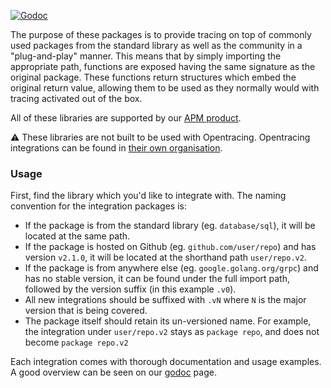[![Godoc](http://img.shields.io/badge/godoc-reference-blue.svg?style=flat)](https://godoc.org/github.com/KoddiDev/dd-trace-go/contrib)

The purpose of these packages is to provide tracing on top of commonly used packages from the standard library as well as the 
community in a "plug-and-play" manner. This means that by simply importing the appropriate path, functions are exposed having
 the same signature as the original package. These functions return structures which embed the original return value, allowing 
them to be used as they normally would with tracing activated out of the box.

All of these libraries are supported by our [APM product](https://www.datadoghq.com/apm/).

:warning: These libraries are not built to be used with Opentracing. Opentracing integrations can be found in [their own organisation](https://github.com/opentracing-contrib/).

### Usage

First, find the library which you'd like to integrate with. The naming convention for the integration packages is:

* If the package is from the standard library (eg. `database/sql`), it will be located at the same path.
* If the package is hosted on Github (eg. `github.com/user/repo`) and has version `v2.1.0`, it will be located at the shorthand path `user/repo.v2`.
* If the package is from anywhere else (eg. `google.golang.org/grpc`) and has no stable version, it can be found under the full import path, followed by the version suffix (in this example `.v0`).
* All new integrations should be suffixed with `.vN` where `N` is the major version that is being covered.
* The package itself should retain its un-versioned name. For example, the integration under `user/repo.v2` stays as `package repo`, and does not become `package repo.v2`

Each integration comes with thorough documentation and usage examples. A good overview can be seen on our 
[godoc](https://godoc.org/github.com/KoddiDev/dd-trace-go/contrib) page.
